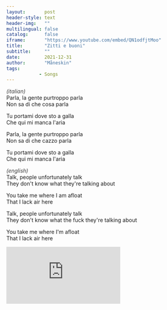 ```yaml
---
layout:       post
header-style: text
header-img:   ""
multilingual: false
catalog:      false
iframe:       "https://www.youtube.com/embed/QN1odfjtMoo"
title:        "Zitti e buoni"
subtitle:     ""
date:         2021-12-31
author:       "Måneskin"
tags:
            - Songs
---
```


<i style="color: #404040;">(italian)</i><br>
Parla, la gente purtroppo parla\
Non sa di che cosa parla

Tu portami dove sto a galla\
Che qui mi manca l'aria

Parla, la gente purtroppo parla\
Non sa di che cazzo parla

Tu portami dove sto a galla\
Che qui mi manca l'aria

<i style="color: #404040;">(english)</i><br>
Talk, people unfortunately talk\
They don't know what they're talking about

You take me where I am afloat\
That I lack air here

Talk, people unfortunately talk\
They don't know what the fuck they're talking about

You take me where I'm afloat\
That I lack air here

<div class="iframe-youtube"><iframe src="https://www.youtube-nocookie.com/embed/QN1odfjtMoo?controls=0" title="YouTube video player" frameborder="0" allow="accelerometer; autoplay; clipboard-write; encrypted-media; gyroscope; picture-in-picture; web-share" allowfullscreen></iframe></div>